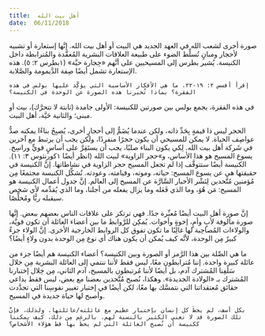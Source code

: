 ```yaml
---
title:  أهل بيت الله
date:  06/11/2018
---
```


صورة أخرى لشعب الله في العهد الجديد هي البيت أو أهل بيت الله. إنَّها إستعارة أو تشبيه لأحجار ومبانٍ تُسلِّط الضوء على طبيعة العلاقات البشرية المُعقَّدة والمُترابطة داخل الكنيسة. يُشير بطرس إلى المسيحيين على أنَّهم «حِجارة حيَّة» (١بطرس ٢: ٥). هذه الإستعارة تشمل أيضًا صِفة الدَّيمومة والصَّلابة.

`إقرأ أفسس ٢: ١٩-٢٢. ما هي الأفكار الأساسية التي يؤكِّد عليها بولس في هذه الفقرة؟ بماذا تُخبرنا هذه الصورة عن الوحدة في الكنيسة؟`

في هذه الفقرة، يجمع بولس بين صورتين للكنيسة: الأولى جامدة (ثابتة لا تتحرَّك)، بيت أو مبنى؛ والثانية حَيَّة، أهل البيت.

الحجر ليس ذا قيمةٍ بِحَدِّ ذاته، ولكن عندما يُضَمُّ إلى أحجارٍ أخرى، يُصبِحُ بناءًا يمكنه صدُّ عواصِف الحياة. لا يمكن للمسيحي أن يكون حجرًا منفردًا، ولكن يجب أن يرتبط مع آخرين في شَركة أهل بيت الله. لِكي يكون البناء صلبًا، يجب أن يستَقِرَّ على أساسٍ قويٍّ وراسِخ. يسوع المسيح هو هذا الأساس، و»حجر الزاوية» لبيت الله (انظر أيضًا ١كورنثوس ٣: ١١). الكنيسة أيضًا ستتوقَّف إذا لم تجعل المسيح حجر الزاوية في نشاطاتها. إنَّ الكنيسة في حقيقتها هي عن يسوع المسيح: حياته، وموته، وقيامته، وعودته. تُشكِّل الكنيسة مجتمعًا مِن مُؤمنين مُتَّحدين لِنَشْر الأخبار السَّارَّة عن المسيح إلى العالم. إنَّ جدول أعمال الكنيسة هو المسيح: مَن هُوَ، وما الذي فَعَله وما يزال يفعله من أجلنا، وما الذي يُقدِّمه لأي شخص سيقبله ربًّا ومُخلِّصًا.

إنَّ صورة أهل البيت أيضًا مُعبِّرة جدًا. فهي ترتكز على علاقات الناس بعضهم ببعض. إنَّها صورة مألوفة لأبٍ وأمٍ، إخوةٍ وأخوات. يُمكِن للرَّوابط ما بين أعضاء العائلة أن تكون قويَّة، والولاءات المُصاحِبة لها غالِبًا ما تكون تفوق كل الروابط الخارجية الأخرى. إنَّ الولاء جزءٌ كبيرٌ مِن الوحدة، لأنَّه كيف يُمكن أن يكون هناك أي نوع مِن الوحدة بدون ولاءٍ أيضًا؟

ما هي الصِّلة بين هذا الرَّمز أو الصورة وبين الكنيسة؟ أعضاء الكنيسة هم أيضًا جزء من عائلة كبيرة واحدة. إننا مُترابطون معًا، ليس فقط لأننا ننتمي إلى العائلة البشرية مِن خلال سَلَفِنا المُشترك آدم، بل أيضًا لأننا مُرتبطون بالمسيح، آدم الثاني، مِن خِلال إختبارنا المُشترك بـ «الولادة الجديدة». وهكذا، نُصبح مُتَّحدين بعضنا مع بعض، ليس فقط بداعي حقائق مُعتقداتنا التي نتمسَّك بها معًا، لكن أيضًا في إختبار تغيير نفوسِنا التي تجدَّدت وأصبح لها حياة جديدة في المسيح.

`بكل أسف، لم يحظَ كل إنسان بإختبار عظيم مع عائلته/عائلتها. ولذلك، فإنَّ تلك الصورة قد لا تعني الكثير بالنسبة لهم. بالرغم مِن ذلك، كيف يمكننا ككنيسة أن نُصبح العائلة التي لم يحظَ بها قط هؤلاء الأشخاص؟`
